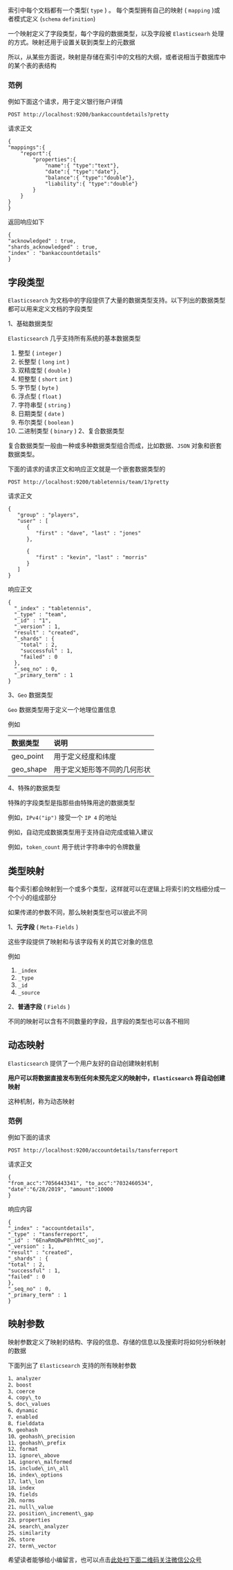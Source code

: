 索引中每个文档都有一个类型( `type` ) 。 每个类型拥有自己的映射 ( `mapping` )或者模式定义 (`schema` `definition`)

一个映射定义了字段类型，每个字段的数据类型，以及字段被 `Elasticsearh` 处理的方式。映射还用于设置关联到类型上的元数据

所以，从某些方面说，映射是存储在索引中的文档的大纲，或者说相当于数据库中的某个表的表结构

### 范例 ###

例如下面这个请求，用于定义银行账户详情

```
POST http://localhost:9200/bankaccountdetails?pretty
```

请求正文

```
{
"mappings":{
	"report":{
		"properties":{
			"name":{ "type":"text"}, 
			"date":{ "type":"date"},
			"balance":{ "type":"double"}, 
			"liability":{ "type":"double"}
		}
	}
}
}
```

返回响应如下

```
{
"acknowledged" : true,
"shards_acknowledged" : true,
"index" : "bankaccountdetails"
}
```

## 字段类型 ##

`Elasticsearch` 为文档中的字段提供了大量的数据类型支持。以下列出的数据类型都可以用来定义文档的字段类型

1、基础数据类型

`Elasticsearch` 几乎支持所有系统的基本数据类型

1.  整型 ( `integer` )
2.  长整型 ( `long` `int` )
3.  双精度型 ( `double` )
4.  短整型 ( `short` `int` )
5.  字节型 ( `byte` )
6.  浮点型 ( `float` )
7.  字符串型 ( `string` )
8.  日期类型 ( `date` )
9.  布尔类型 ( `boolean` )
10. 二进制类型 ( `binary` )
2、复合数据类型

复合数据类型一般由一种或多种数据类型组合而成，比如数据、`JSON` 对象和嵌套数据类型。

下面的请求的请求正文和响应正文就是一个嵌套数据类型的

```
POST http://localhost:9200/tabletennis/team/1?pretty
```

请求正文

```
{
   "group" : "players",
   "user" : [
	  {
		 "first" : "dave", "last" : "jones"
	  },

	  {
		 "first" : "kevin", "last" : "morris"
	  }
   ]
}
```

响应正文

```
{
  "_index" : "tabletennis",
  "_type" : "team",
  "_id" : "1",
  "_version" : 1,
  "result" : "created",
  "_shards" : {
	"total" : 2,
	"successful" : 1,
	"failed" : 0
  },
  "_seq_no" : 0,
  "_primary_term" : 1
}
```
3、`Geo` 数据类型

`Geo` 数据类型用于定义一个地理位置信息

例如

<table> 
 <thead> 
  <tr> 
   <th align="left">数据类型</th> 
   <th align="left">说明</th> 
  </tr> 
 </thead> 
 <tbody> 
  <tr> 
   <td align="left">geo_point</td> 
   <td align="left">用于定义经度和纬度</td> 
  </tr> 
  <tr> 
   <td align="left">geo_shape</td> 
   <td align="left">用于定义矩形等不同的几何形状</td> 
  </tr> 
 </tbody> 
</table>
4、特殊的数据类型

特殊的字段类型是指那些由特殊用途的数据类型

例如，`IPv4("ip")` 接受一个 `IP 4` 的地址

例如，自动完成数据类型用于支持自动完成或输入建议

例如，`token_count` 用于统计字符串中的令牌数量

## 类型映射 ##

每个索引都会映射到一个或多个类型，这样就可以在逻辑上将索引的文档细分成一个个小的组成部分

如果传递的参数不同，那么映射类型也可以彼此不同

1、**元字段** ( `Meta-Fields` )

这些字段提供了映射和与该字段有关的其它对象的信息

例如

1.  `_index`
2.  `_type`
3.  `_id`
4.  `_source`

2、**普通字段** ( `Fields` )

不同的映射可以含有不同数量的字段，且字段的类型也可以各不相同

## 动态映射 ##

`Elasticsearch` 提供了一个用户友好的自动创建映射机制

**用户可以将数据直接发布到任何未预先定义的映射中，`Elasticsearch` 将自动创建映射**

这种机制，称为动态映射

### 范例 ###

例如下面的请求

```
POST http://localhost:9200/accountdetails/tansferreport
```

请求正文

```
{
"from_acc":"7056443341", "to_acc":"7032460534",
"date":"6/28/2019", "amount":10000
}
```

响应内容

```
{
"_index" : "accountdetails",
"_type" : "tansferreport",
"_id" : "6EnaRmQBwP8hfMtC_uoj",
"_version" : 1,
"result" : "created",
"_shards" : {
"total" : 2,
"successful" : 1,
"failed" : 0
},
"_seq_no" : 0,
"_primary_term" : 1
}
```

## 映射参数 ##

映射参数定义了映射的结构、字段的信息、存储的信息以及搜索时将如何分析映射的数据

下面列出了 `Elasticsearch` 支持的所有映射参数

```html
1、analyzer
2、boost
3、coerce
4、copy\_to
5、doc\_values
6、dynamic
7、enabled
8、fielddata
9、geohash
10、geohash\_precision
11、geohash\_prefix
12、format
13、ignore\_above
14、ignore\_malformed
15、include\_in\_all
16、index\_options
17、lat\_lon
18、index
19、fields
20、norms
21、null\_value
22、position\_increment\_gap
23、properties
24、search\_analyzer
25、similarity
26、store
27、term\_vector
```

希望读者能够给小编留言，也可以点击[此处扫下面二维码关注微信公众号](https://www.ycbbs.vip/?p=28 "此处扫下面二维码关注微信公众号")